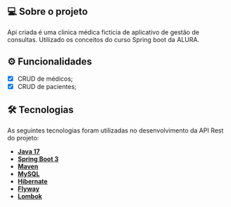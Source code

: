 ## 💻 Sobre o projeto

Api criada é uma clinica médica ficticia de aplicativo de gestão de consultas.
Utilizado os conceitos do curso Spring boot da ALURA.

## ⚙️ Funcionalidades
- [x] CRUD de médicos;
- [x] CRUD de pacientes;

## 🛠 Tecnologias

As seguintes tecnologias foram utilizadas no desenvolvimento da API Rest do projeto:

- **[Java 17](https://www.oracle.com/java)**
- **[Spring Boot 3](https://spring.io/projects/spring-boot)**
- **[Maven](https://maven.apache.org)**
- **[MySQL](https://www.mysql.com)**
- **[Hibernate](https://hibernate.org)**
- **[Flyway](https://flywaydb.org)**
- **[Lombok](https://projectlombok.org)**


